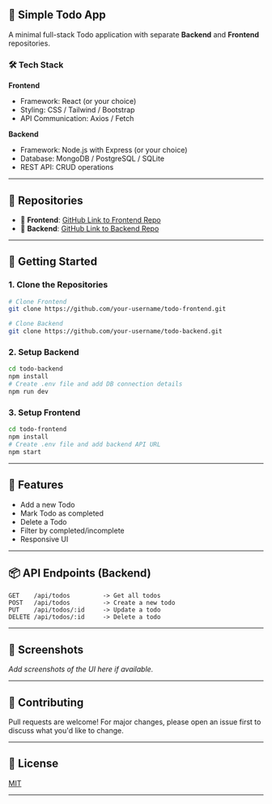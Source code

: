 ## 📝 Simple Todo App

A minimal full-stack Todo application with separate **Backend** and **Frontend** repositories.

### 🛠 Tech Stack

**Frontend**  
- Framework: React (or your choice)
- Styling: CSS / Tailwind / Bootstrap
- API Communication: Axios / Fetch

**Backend**  
- Framework: Node.js with Express (or your choice)
- Database: MongoDB / PostgreSQL / SQLite
- REST API: CRUD operations

---

## 📂 Repositories

- 🔗 **Frontend**: [GitHub Link to Frontend Repo](#)
- 🔗 **Backend**: [GitHub Link to Backend Repo](#)

---

## 🚀 Getting Started

### 1. Clone the Repositories

```bash
# Clone Frontend
git clone https://github.com/your-username/todo-frontend.git

# Clone Backend
git clone https://github.com/your-username/todo-backend.git
```

### 2. Setup Backend

```bash
cd todo-backend
npm install
# Create .env file and add DB connection details
npm run dev
```

### 3. Setup Frontend

```bash
cd todo-frontend
npm install
# Create .env file and add backend API URL
npm start
```

---

## 🔧 Features

- Add a new Todo
- Mark Todo as completed
- Delete a Todo
- Filter by completed/incomplete
- Responsive UI

---

## 📦 API Endpoints (Backend)

```
GET    /api/todos         -> Get all todos  
POST   /api/todos         -> Create a new todo  
PUT    /api/todos/:id     -> Update a todo  
DELETE /api/todos/:id     -> Delete a todo  
```

---

## 📸 Screenshots

_Add screenshots of the UI here if available._

---

## 🙌 Contributing

Pull requests are welcome! For major changes, please open an issue first to discuss what you'd like to change.

---

## 📄 License

[MIT](LICENSE)

---
